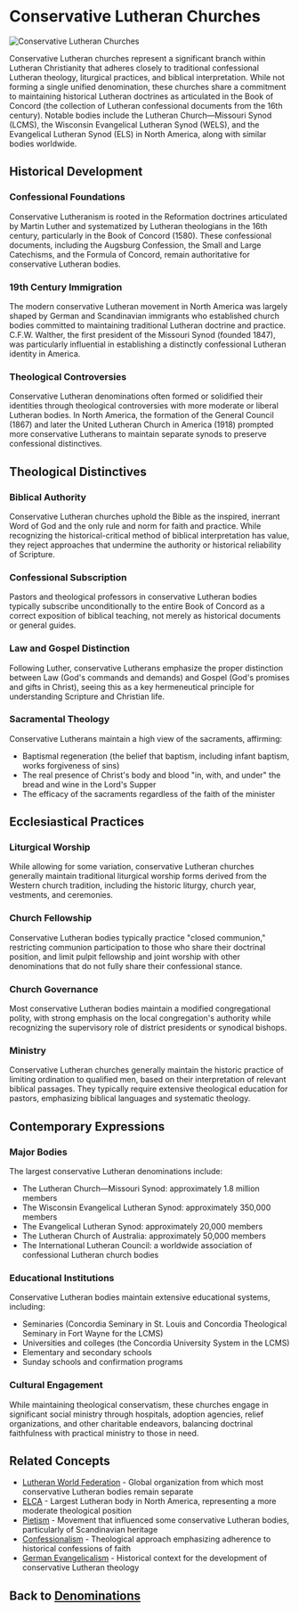 # Conservative Lutheran Churches

![Conservative Lutheran Churches](../images/conservative_lutheran.jpg)

Conservative Lutheran churches represent a significant branch within Lutheran Christianity that adheres closely to traditional confessional Lutheran theology, liturgical practices, and biblical interpretation. While not forming a single unified denomination, these churches share a commitment to maintaining historical Lutheran doctrines as articulated in the Book of Concord (the collection of Lutheran confessional documents from the 16th century). Notable bodies include the Lutheran Church—Missouri Synod (LCMS), the Wisconsin Evangelical Lutheran Synod (WELS), and the Evangelical Lutheran Synod (ELS) in North America, along with similar bodies worldwide.

## Historical Development

### Confessional Foundations
Conservative Lutheranism is rooted in the Reformation doctrines articulated by Martin Luther and systematized by Lutheran theologians in the 16th century, particularly in the Book of Concord (1580). These confessional documents, including the Augsburg Confession, the Small and Large Catechisms, and the Formula of Concord, remain authoritative for conservative Lutheran bodies.

### 19th Century Immigration
The modern conservative Lutheran movement in North America was largely shaped by German and Scandinavian immigrants who established church bodies committed to maintaining traditional Lutheran doctrine and practice. C.F.W. Walther, the first president of the Missouri Synod (founded 1847), was particularly influential in establishing a distinctly confessional Lutheran identity in America.

### Theological Controversies
Conservative Lutheran denominations often formed or solidified their identities through theological controversies with more moderate or liberal Lutheran bodies. In North America, the formation of the General Council (1867) and later the United Lutheran Church in America (1918) prompted more conservative Lutherans to maintain separate synods to preserve confessional distinctives.

## Theological Distinctives

### Biblical Authority
Conservative Lutheran churches uphold the Bible as the inspired, inerrant Word of God and the only rule and norm for faith and practice. While recognizing the historical-critical method of biblical interpretation has value, they reject approaches that undermine the authority or historical reliability of Scripture.

### Confessional Subscription
Pastors and theological professors in conservative Lutheran bodies typically subscribe unconditionally to the entire Book of Concord as a correct exposition of biblical teaching, not merely as historical documents or general guides.

### Law and Gospel Distinction
Following Luther, conservative Lutherans emphasize the proper distinction between Law (God's commands and demands) and Gospel (God's promises and gifts in Christ), seeing this as a key hermeneutical principle for understanding Scripture and Christian life.

### Sacramental Theology
Conservative Lutherans maintain a high view of the sacraments, affirming:
- Baptismal regeneration (the belief that baptism, including infant baptism, works forgiveness of sins)
- The real presence of Christ's body and blood "in, with, and under" the bread and wine in the Lord's Supper
- The efficacy of the sacraments regardless of the faith of the minister

## Ecclesiastical Practices

### Liturgical Worship
While allowing for some variation, conservative Lutheran churches generally maintain traditional liturgical worship forms derived from the Western church tradition, including the historic liturgy, church year, vestments, and ceremonies.

### Church Fellowship
Conservative Lutheran bodies typically practice "closed communion," restricting communion participation to those who share their doctrinal position, and limit pulpit fellowship and joint worship with other denominations that do not fully share their confessional stance.

### Church Governance
Most conservative Lutheran bodies maintain a modified congregational polity, with strong emphasis on the local congregation's authority while recognizing the supervisory role of district presidents or synodical bishops.

### Ministry
Conservative Lutheran churches generally maintain the historic practice of limiting ordination to qualified men, based on their interpretation of relevant biblical passages. They typically require extensive theological education for pastors, emphasizing biblical languages and systematic theology.

## Contemporary Expressions

### Major Bodies
The largest conservative Lutheran denominations include:
- The Lutheran Church—Missouri Synod: approximately 1.8 million members
- The Wisconsin Evangelical Lutheran Synod: approximately 350,000 members
- The Evangelical Lutheran Synod: approximately 20,000 members
- The Lutheran Church of Australia: approximately 50,000 members
- The International Lutheran Council: a worldwide association of confessional Lutheran church bodies

### Educational Institutions
Conservative Lutheran bodies maintain extensive educational systems, including:
- Seminaries (Concordia Seminary in St. Louis and Concordia Theological Seminary in Fort Wayne for the LCMS)
- Universities and colleges (the Concordia University System in the LCMS)
- Elementary and secondary schools
- Sunday schools and confirmation programs

### Cultural Engagement
While maintaining theological conservatism, these churches engage in significant social ministry through hospitals, adoption agencies, relief organizations, and other charitable endeavors, balancing doctrinal faithfulness with practical ministry to those in need.

## Related Concepts

- [Lutheran World Federation](lutheran_world_federation.md) - Global organization from which most conservative Lutheran bodies remain separate
- [ELCA](elca.md) - Largest Lutheran body in North America, representing a more moderate theological position
- [Pietism](../beliefs/pietism.md) - Movement that influenced some conservative Lutheran bodies, particularly of Scandinavian heritage
- [Confessionalism](../beliefs/confessionalism.md) - Theological approach emphasizing adherence to historical confessions of faith
- [German Evangelicalism](evangelical_germany.md) - Historical context for the development of conservative Lutheran theology

## Back to [Denominations](README.md)

